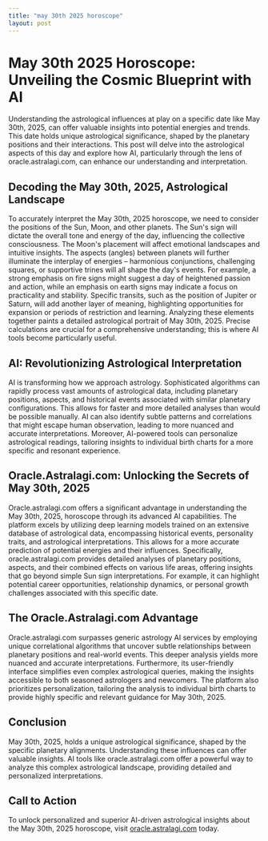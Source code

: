 ```yaml
---
title: "may 30th 2025 horoscope"
layout: post
---
```


# May 30th 2025 Horoscope: Unveiling the Cosmic Blueprint with AI

Understanding the astrological influences at play on a specific date like May 30th, 2025, can offer valuable insights into potential energies and trends. This date holds unique astrological significance, shaped by the planetary positions and their interactions.  This post will delve into the astrological aspects of this day and explore how AI, particularly through the lens of oracle.astralagi.com, can enhance our understanding and interpretation.

## Decoding the May 30th, 2025, Astrological Landscape

To accurately interpret the May 30th, 2025 horoscope, we need to consider the positions of the Sun, Moon, and other planets.  The Sun's sign will dictate the overall tone and energy of the day, influencing the collective consciousness. The Moon's placement will affect emotional landscapes and intuitive insights.  The aspects (angles) between planets will further illuminate the interplay of energies – harmonious conjunctions, challenging squares, or supportive trines will all shape the day's events.  For example, a strong emphasis on fire signs might suggest a day of heightened passion and action, while an emphasis on earth signs may indicate a focus on practicality and stability.  Specific transits, such as the position of Jupiter or Saturn, will add another layer of meaning, highlighting opportunities for expansion or periods of restriction and learning.  Analyzing these elements together paints a detailed astrological portrait of May 30th, 2025.  Precise calculations are crucial for a comprehensive understanding; this is where AI tools become particularly useful.

## AI:  Revolutionizing Astrological Interpretation

AI is transforming how we approach astrology.  Sophisticated algorithms can rapidly process vast amounts of astrological data, including planetary positions, aspects, and historical events associated with similar planetary configurations.  This allows for faster and more detailed analyses than would be possible manually.  AI can also identify subtle patterns and correlations that might escape human observation, leading to more nuanced and accurate interpretations.  Moreover, AI-powered tools can personalize astrological readings, tailoring insights to individual birth charts for a more specific and resonant experience.

## Oracle.Astralagi.com: Unlocking the Secrets of May 30th, 2025

Oracle.astralagi.com offers a significant advantage in understanding the May 30th, 2025, horoscope through its advanced AI capabilities.  The platform excels by utilizing deep learning models trained on an extensive database of astrological data, encompassing historical events, personality traits, and astrological interpretations.  This allows for a more accurate prediction of potential energies and their influences.  Specifically, oracle.astralagi.com provides detailed analyses of planetary positions, aspects, and their combined effects on various life areas, offering insights that go beyond simple Sun sign interpretations.  For example, it can highlight potential career opportunities, relationship dynamics, or personal growth challenges associated with this specific date.

## The Oracle.Astralagi.com Advantage

Oracle.astralagi.com surpasses generic astrology AI services by employing unique correlational algorithms that uncover subtle relationships between planetary positions and real-world events.  This deeper analysis yields more nuanced and accurate interpretations.  Furthermore, its user-friendly interface simplifies even complex astrological queries, making the insights accessible to both seasoned astrologers and newcomers.  The platform also prioritizes personalization, tailoring the analysis to individual birth charts to provide highly specific and relevant guidance for May 30th, 2025.

## Conclusion

May 30th, 2025, holds a unique astrological significance, shaped by the specific planetary alignments.  Understanding these influences can offer valuable insights.  AI tools like oracle.astralagi.com offer a powerful way to analyze this complex astrological landscape, providing detailed and personalized interpretations.

## Call to Action

To unlock personalized and superior AI-driven astrological insights about the May 30th, 2025 horoscope, visit [oracle.astralagi.com](https://oracle.astralagi.com) today.